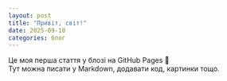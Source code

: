 ```yaml
---
layout: post
title: "Привіт, світ!"
date: 2025-09-10
categories: блог
---
```


Це моя перша стаття у блозі на GitHub Pages 🚀  
Тут можна писати у Markdown, додавати код, картинки тощо.
